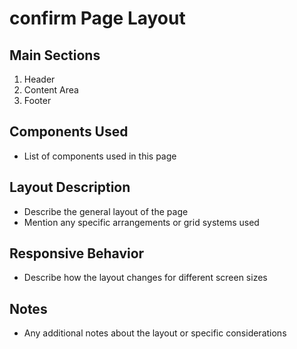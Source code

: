 # confirm Page Layout

## Main Sections
1. Header
2. Content Area
3. Footer

## Components Used
- List of components used in this page

## Layout Description
- Describe the general layout of the page
- Mention any specific arrangements or grid systems used

## Responsive Behavior
- Describe how the layout changes for different screen sizes

## Notes
- Any additional notes about the layout or specific considerations
